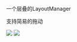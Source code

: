一个层叠的LayoutManager

支持简易的拖动

![](https://github.com/rexih/DishLayoutManager/blob/master/capture/screenshot.png)
![](https://github.com/rexih/DishLayoutManager/blob/master/capture/screenshot2.png)